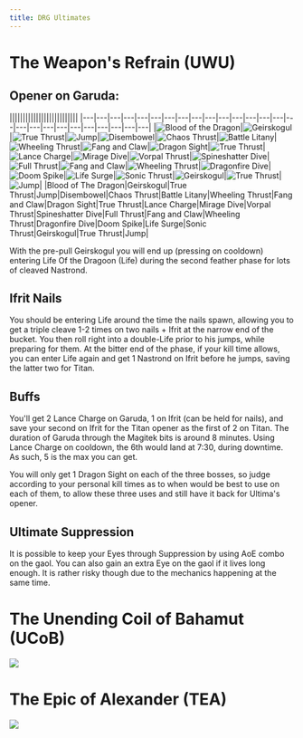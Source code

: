 ```yaml
---
title: DRG Ultimates
---
```

# The Weapon's Refrain (UWU)


## Opener on Garuda:

||||||||||||||||||||||||||
|---|---|---|---|---|---|---|---|---|---|---|---|---|---|---|---|---|---|---|---|---|---|---|---|---|---|
|![Blood of the Dragon](https://xivapi.com/i/002000/002581_hr1.png)|![Geirskogul](https://xivapi.com/i/002000/002583_hr1.png)|![True Thrust](https://xivapi.com/i/000000/000310_hr1.png)|![Jump](https://xivapi.com/i/002000/002576_hr1.png)|![Disembowel](https://xivapi.com/i/000000/000317_hr1.png)|![Chaos Thrust](https://xivapi.com/i/000000/000308_hr1.png)|![Battle Litany](https://xivapi.com/i/002000/002585_hr1.png)|![Wheeling Thrust](https://xivapi.com/i/002000/002584_hr1.png)|![Fang and Claw](https://xivapi.com/i/002000/002582_hr1.png)|![Dragon Sight](https://xivapi.com/i/002000/002587_hr1.png)|![True Thrust](https://xivapi.com/i/000000/000310_hr1.png)|![Lance Charge](https://xivapi.com/i/000000/000309_hr1.png)|![Mirage Dive](https://xivapi.com/i/002000/002588_hr1.png)|![Vorpal Thrust](https://xivapi.com/i/000000/000312_hr1.png)|![Spineshatter Dive](https://xivapi.com/i/002000/002580_hr1.png)|![Full Thrust](https://xivapi.com/i/000000/000314_hr1.png)|![Fang and Claw](https://xivapi.com/i/002000/002582_hr1.png)|![Wheeling Thrust](https://xivapi.com/i/002000/002584_hr1.png)|![Dragonfire Dive](https://xivapi.com/i/002000/002578_hr1.png)|![Doom Spike](https://xivapi.com/i/000000/000306_hr1.png)|![Life Surge](https://xivapi.com/i/000000/000304_hr1.png)|![Sonic Thrust](https://xivapi.com/i/002000/002586_hr1.png)|![Geirskogul](https://xivapi.com/i/002000/002583_hr1.png)|![True Thrust](https://xivapi.com/i/000000/000310_hr1.png)|![Jump](https://xivapi.com/i/002000/002576_hr1.png)|
|Blood of The Dragon|Geirskogul|True Thrust|Jump|Disembowel|Chaos Thrust|Battle Litany|Wheeling Thrust|Fang and Claw|Dragon Sight|True Thrust|Lance Charge|Mirage Dive|Vorpal Thrust|Spineshatter Dive|Full Thrust|Fang and Claw|Wheeling Thrust|Dragonfire Dive|Doom Spike|Life Surge|Sonic Thrust|Geirskogul|True Thrust|Jump|




With the pre-pull Geirskogul you will end up (pressing on cooldown) entering Life Of the Dragoon (Life) during the second feather phase for lots of cleaved Nastrond.


## Ifrit Nails
You should be entering Life around the time the nails spawn, allowing you to get a triple cleave 1-2 times on two nails + Ifrit at the narrow end of the bucket. You then roll right into a double-Life prior to his jumps, while preparing for them. At the bitter end of the phase, if your kill time allows, you can enter Life again and get 1 Nastrond on Ifrit before he jumps, saving the latter two for Titan.


## Buffs
You'll get 2 Lance Charge on Garuda, 1 on Ifrit (can be held for nails), and save your second on Ifrit for the Titan opener as the first of 2 on Titan. The duration of Garuda through the Magitek bits is around 8 minutes. Using Lance Charge on cooldown, the 6th would land at 7:30, during downtime. As such, 5 is the max you can get.

You will only get 1 Dragon Sight on each of the three bosses, so judge according to your personal kill times as to when would be best to use on each of them, to allow these three uses and still have it back for Ultima's opener.

## Ultimate Suppression
It is possible to keep your Eyes through Suppression by using AoE combo on the gaol. You can also gain an extra Eye on the gaol if it lives long enough. It is rather risky though due to the mechanics happening at the same time.

# The Unending Coil of Bahamut (UCoB)
![](https://cdn.discordapp.com/attachments/610019474673762347/770644350060462120/ucob.jpg?1631778007)

# The Epic of Alexander (TEA)
![](https://cdn.discordapp.com/attachments/841722176017268826/854031489682112532/unknown.png?1631777932)